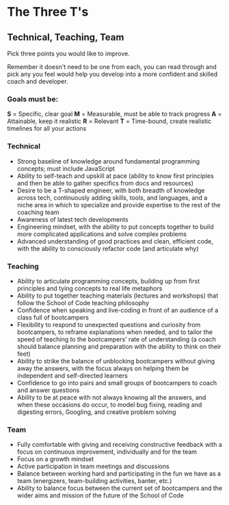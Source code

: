 # The Three T's 

## Technical, Teaching, Team 

Pick three points you would like to improve. 

Remember it doesn't need to be one from each, you can read through and pick any
you feel would help you develop into a more confident and skilled coach and developer. 

### Goals must be: 
**S** = Specific, clear goal 
**M** = Measurable, must be able to track progress
**A** = Attainable, keep it realistic 
**R** = Relevant 
**T** = Time-bound, create realistic timelines for all your actions


### Technical 

- Strong baseline of knowledge around fundamental programming concepts; must include JavaScript 
- Ability to self-teach and upskill at pace (ability to know first principles and then be able to gather specifics from docs and resources)
- Desire to be a T-shaped engineer, with both breadth of knowledge across tech, continuously adding skills, tools, and languages, and a niche area in which to specialize and provide expertise to the rest of the coaching team
- Awareness of latest tech developments
- Engineering mindset, with the ability to put concepts together to build more complicated applications and solve complex problems
- Advanced understanding of good practices and clean, efficient code, with the ability to consciously refactor code (and articulate why)

### Teaching 

- Ability to articulate programming concepts, building up from first principles and tying concepts to real life metaphors
- Ability to put together teaching materials (lectures and workshops) that follow the School of Code teaching philosophy 
- Confidence when speaking and live-coding in front of an audience of a class full of bootcampers
- Flexibility to respond to unexpected questions and curiosity from bootcampers, to reframe explanations when needed, and to tailor the speed of teaching to the bootcampers’ rate of understanding (a coach should balance planning and preparation with the ability to think on their feet)
- Ability to strike the balance of unblocking bootcampers without giving away the answers, with the focus always on helping them be independent and self-directed learners
- Confidence to go into pairs and small groups of bootcampers to coach and answer questions
- Ability to be at peace with not always knowing all the answers, and when these occasions do occur, to model bug fixing, reading and digesting errors, Googling, and creative problem solving

### Team

- Fully comfortable with giving and receiving constructive feedback with a focus on continuous improvement, individually and for the team
- Focus on a growth mindset
- Active participation in team meetings and discussions
- Balance between working hard and participating in the fun we have as a team (energizers, team-building activities, banter, etc.)
- Ability to balance focus between the current set of bootcampers and the wider aims and mission of the future of the School of Code